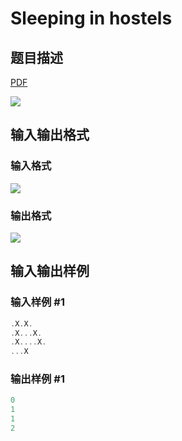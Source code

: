 # Sleeping in hostels

## 题目描述

[problemUrl]: https://uva.onlinejudge.org/index.php?option=com_onlinejudge&Itemid=8&category=871&page=show_problem&problem=5092

[PDF](https://uva.onlinejudge.org/external/131/p13181.pdf)

![](https://cdn.luogu.com.cn/upload/vjudge_pic/UVA13181/845f735ebeabbf0ec3f38ff5547ed91bd85858ea.png)

## 输入输出格式

### 输入格式

![](https://cdn.luogu.com.cn/upload/vjudge_pic/UVA13181/171774c1e08aee3a64e9ed16494ca32044bdf51e.png)

### 输出格式

![](https://cdn.luogu.com.cn/upload/vjudge_pic/UVA13181/6b52eb5615f0a86ec9fb4a05569798648aaa0d84.png)

## 输入输出样例

### 输入样例 #1

```cpp
.X.X.
.X...X.
.X....X.
...X
```


### 输出样例 #1

```cpp
0
1
1
2
```


